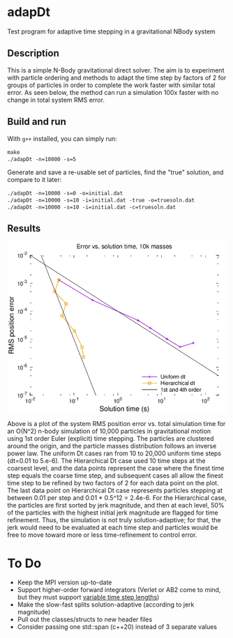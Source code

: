 # adapDt
Test program for adaptive time stepping in a gravitational NBody system

## Description
This is a simple N-Body gravitational direct solver. The aim is to experiment with particle ordering
and methods to adapt the time step by factors of 2 for groups of particles in order to complete
the work faster with similar total error. As seen below, the method can run a simulation 100x faster
with no change in total system RMS error.

## Build and run
With `g++` installed, you can simply run:

	make
	./adapDt -n=10000 -s=5

Generate and save a re-usable set of particles, find the "true" solution, and compare to it later:

	./adapDt -n=10000 -s=0 -o=initial.dat
	./adapDt -n=10000 -s=10 -i=initial.dat -true -o=truesoln.dat
	./adapDt -n=10000 -s=10 -i=initial.dat -c=truesoln.dat

## Results

![Error vs. elapsed time, nbody with 10k masses](errvstime.png)

Above is a plot of the system RMS position error vs. total simulation time for an O(N^2) n-body
simulation of 10,000 particles in gravitational motion using 1st order Euler (explicit) time stepping.
The particles are clustered around the origin, and the particle masses distribution follows an
inverse power law.
The uniform Dt cases ran from 10 to 20,000 uniform time steps (dt=0.01 to 5.e-6).
The Hierarchical Dt case used 10 time steps at the coarsest level, and the data points represent
the case where the finest time step equals the coarse time step, and subsequent cases all allow
the finest time step to be refined by two factors of 2 for each data point on the plot.
The last data point on Hierarchical Dt case represents particles stepping at between 0.01 per
step and 0.01 * 0.5^12 = 2.4e-6.
For the Hierarchical case, the particles are first sorted by jerk magnitude, and then at each level,
50% of the particles with the highest initial jerk magnitude are flagged for time refinement.
Thus, the simulation is not truly solution-adaptive; for that, the jerk would need to be evaluated
at each time step and particles would be free to move toward more or less time-refinement to 
control error.

# To Do
* Keep the MPI version up-to-date
* Support higher-order forward integrators (Verlet or AB2 come to mind, but they must support [variable time step lengths](https://github.com/markstock/variableDt))
* Make the slow-fast splits solution-adaptive (according to jerk magnitude)
* Pull out the classes/structs to new header files
* Consider passing one std::span (c++20) instead of 3 separate values


